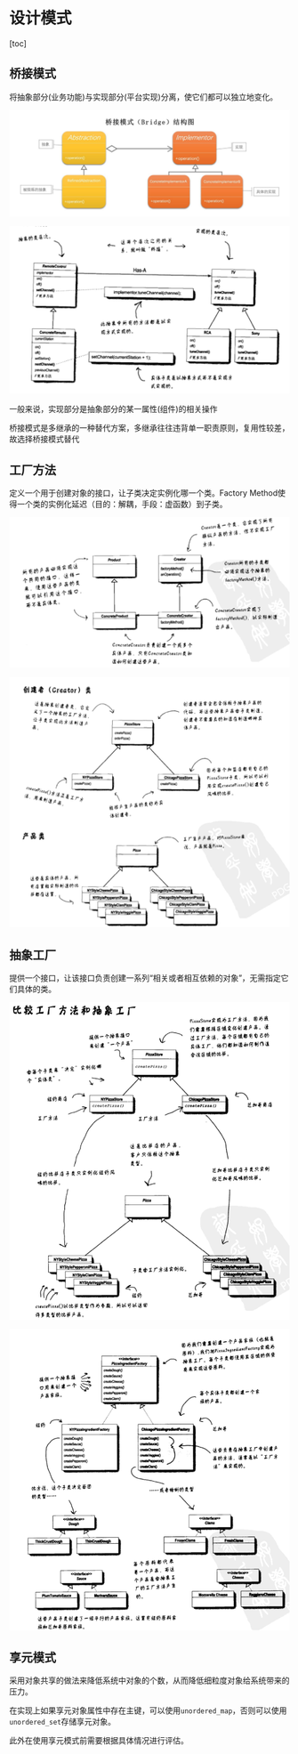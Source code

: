 # 设计模式
[toc]

## 桥接模式

将抽象部分(业务功能)与实现部分(平台实现)分离，使它们都可以独立地变化。

![image](../设计模式/image/桥接模式1.png)

![image](../设计模式/image/桥接模式2.png)

一般来说，实现部分是抽象部分的某一属性(组件)的相关操作

桥接模式是多继承的一种替代方案，多继承往往违背单一职责原则，复用性较差，故选择桥接模式替代

## 工厂方法

定义一个用于创建对象的接口，让子类决定实例化哪一个类。Factory Method使得一个类的实例化延迟（目的：解耦，手段：虚函数）到子类。

![image](../设计模式/image/工厂方法1.png)

![image](../设计模式/image/工厂方法2.png)

## 抽象工厂

提供一个接口，让该接口负责创建一系列“相关或者相互依赖的对象”，无需指定它们具体的类。

![image](../设计模式/image/抽象工厂1.png)

![image](../设计模式/image/抽象工厂2.png)

## 享元模式

采用对象共享的做法来降低系统中对象的个数，从而降低细粒度对象给系统带来的压力。

在实现上如果享元对象属性中存在主键，可以使用`unordered_map`，否则可以使用`unordered_set`存储享元对象。

此外在使用享元模式前需要根据具体情况进行评估。